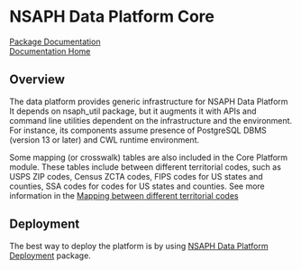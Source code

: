 # NSAPH Data Platform Core

[Package Documentation](https://nsaph-data-platform.github.io/nsaph-platform-docs/common/core-platform/)                                
[Documentation Home](https://nsaph-data-platform.github.io/nsaph-platform-docs/home.html)

## Overview
The data platform provides generic infrastructure for NSAPH Data Platform
It depends on nsaph_util package, but it augments it
with APIs and command line utilities dependent on the infrastructure 
and the environment. For instance, its components assume presence of PostgreSQL
DBMS (version 13 or later) and CWL runtime environment.

Some mapping (or crosswalk) tables are also included in the Core
Platform module. These tables include between different
territorial codes, such as USPS ZIP codes, Census ZCTA codes,
FIPS codes for US states
and counties, SSA codes for codes for US states
and counties. See more information in the
[Mapping between different territorial codes](https://nsaph-data-platform.github.io/nsaph-platform-docs/common/core-platform/doc/TerritorialCodes.html)

## Deployment

The best way to deploy the platform is by using 
[NSAPH Data Platform Deployment](https://nsaph-data-platform.github.io/nsaph-platform-docs/common/platform-deployment/doc/index.html)
package.

